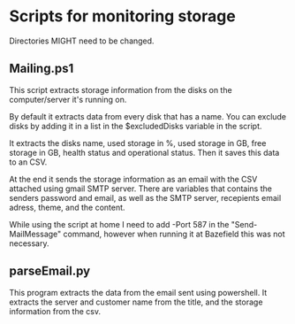 # Scripts for monitoring storage
Directories MIGHT need to be changed.

## Mailing.ps1
This script extracts storage information from the disks on the computer/server it's running on.

By default it extracts data from every disk that has a name. 
You can exclude disks by adding it in a list in the $excludedDisks variable in the script.

It extracts the disks name, used storage in %, used storage in GB, free storage in GB, health status and operational status. 
Then it saves this data to an CSV.

At the end it sends the storage information as an email with the CSV attached using gmail SMTP server. 
There are variables that contains the senders password and email, as well as the SMTP server, recepients email adress, theme, and the content.

While using the script at home I need to add -Port 587 in the "Send-MailMessage" command, however when running it at Bazefield this was not necessary. 

## parseEmail.py
This program extracts the data from the email sent using powershell. It extracts the server and customer name from the title, and the storage information from the csv. 
